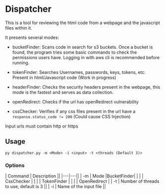 # Dispatcher

This is a tool for reviewing the html code from a webpage and the javascript files within it.  

It presents several modes:

- bucketFinder: Scans code in search for s3 buckets. Once a bucket is found, the program tries some basic commands to check the permissions users have. Logging in with aws cli is recommended before running.

- tokenFinder: Searches Usernames, passwords, keys, tokens, etc. Present in html/Javascript code (Work in progress)

- headerFinder: Checks the security headers present in the webpage, this mode is the fastest and serves as data collection.

- openRedirect: Checks if the url has openRedirect vulnerability

- cssChecker: Verifies if any css files present in the url have a `response.status_code != 200` (Could cause CSS Injection)

Input urls must contain http or https

## Usage

`py dispatcher.py -m <Mode> -i <input> -t <threads (Default 3)>`

### Options

| Command  | Description  ||
|---|---||
| -m  | Mode  |BucketFinder|
|   |   | CssChecker |
|   |   | TokenFinder |
|   |   | OpenRedirect |
| -t  | Number of threads to use, default is 3  ||
| -i | Name of the input file  ||
